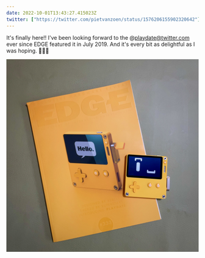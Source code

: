 ```yaml
---
date: 2022-10-01T13:43:27.415023Z
twitter: ["https://twitter.com/pietvanzoen/status/1576206155902320642"]
---
```

It's finally here!! I've been looking forward to the @playdate@twitter.com ever since EDGE featured it in July 2019. And it's every bit as delightful as I was hoping. 💛💛💛 

![Edge magazine from July 2019 featuring the Playdate console on the cover. My playdate console sits on top.](/media/IMG_4616.jpeg)
